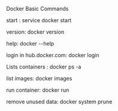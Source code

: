 Docker Basic Commands

start : service docker start

version: docker version

help: docker --help

login in hub.docker.com: docker login

Lists containers : docker ps -a

list images: docker images

run container: docker run

remove unused data: docker system prune

